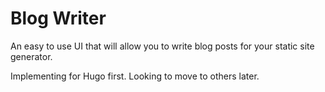 # Blog Writer

An easy to use UI that will allow you to write blog posts for your static site generator.

Implementing for Hugo first. Looking to move to others later.